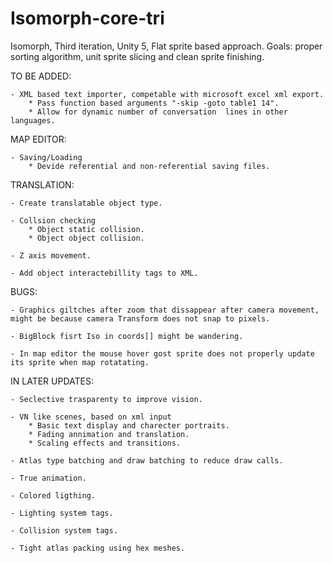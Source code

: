 # Isomorph-core-tri
Isomorph, Third iteration, Unity 5, Flat sprite based approach. Goals: proper sorting algorithm, unit sprite slicing and clean sprite finishing.

TO BE ADDED:

	- XML based text importer, competable with microsoft excel xml export.
		* Pass function based arguments "-skip -goto table1 14".
		* Allow for dynamic number of conversation  lines in other languages.		


MAP EDITOR:
		
	- Saving/Loading
		* Devide referential and non-referential saving files.


TRANSLATION:

	- Create translatable object type.
		
	- Collsion checking
		* Object static collision.
		* Object object collision.
	
	- Z axis movement.
	
	- Add object interactebillity tags to XML.

	
BUGS:

	- Graphics giltches after zoom that dissappear after camera movement, might be because camera Transform does not snap to pixels.
	
	- BigBlock fisrt Iso in coords[] might be wandering.
	
	- In map editor the mouse hover gost sprite does not properly update its sprite when map rotatating.

	
IN LATER UPDATES:

	- Seclective trasparenty to improve vision.

	- VN like scenes, based on xml input
		* Basic text display and charecter portraits.
		* Fading annimation and translation.
		* Scaling effects and transitions.
	
	- Atlas type batching and draw batching to reduce draw calls.
	
	- True animation.
	
	- Colored ligthing.
	
	- Lighting system tags.
	
	- Collision system tags.
	
	- Tight atlas packing using hex meshes.

